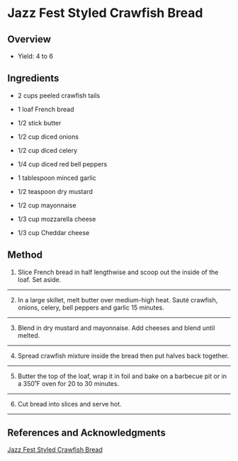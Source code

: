 # Jazz Fest Styled Crawfish Bread

## Overview

- Yield: 4 to 6

## Ingredients

- 2 cups peeled crawfish tails

- 1 loaf French bread

- 1/2 stick butter

- 1/2 cup diced onions

- 1/2 cup diced celery

- 1/4 cup diced red bell peppers

- 1 tablespoon minced garlic

- 1/2 teaspoon dry mustard

- 1/2 cup mayonnaise

- 1/3 cup mozzarella cheese

- 1/3 cup Cheddar cheese

## Method

1. Slice French bread in half lengthwise and scoop out the inside of the loaf. Set aside.
---

2. In a large skillet, melt butter over medium-high heat. Sauté crawfish, onions, celery, bell peppers and garlic 15 minutes.
---

3. Blend in dry mustard and mayonnaise. Add cheeses and blend until melted.
---

4. Spread crawfish mixture inside the bread then put halves back together.
---

5. Butter the top of the loaf, wrap it in foil and bake on a barbecue pit or in a 350˚F oven for 20 to 30 minutes.
---

6. Cut bread into slices and serve hot.
---

## References and Acknowledgments

[Jazz Fest Styled Crawfish Bread](https://blesstheirheartsmom.blogspot.com/2010/04/recipe-weekend-jazz-fest-styled.html)
